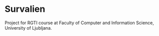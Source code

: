 # Survalien

Project for RGTI course at Faculty of Computer and Information Science, University of Ljubljana.
